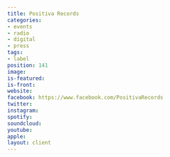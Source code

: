 ```yaml
---
title: Positiva Records
categories:
- events
- radio
- digital
- press
tags:
- label
position: 141
image: 
is-featured: 
is-front: 
website: 
facebook: https://www.facebook.com/PositivaRecords
twitter: 
instagram: 
spotify: 
soundcloud: 
youtube: 
apple: 
layout: client
---
```


